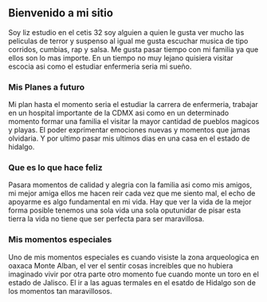 ## Bienvenido a mi sitio

Soy liz estudio en el cetis 32 soy alguien a quien le gusta ver mucho las peliculas de terror y suspenso al igual me gusta escuchar musica  de tipo corridos, cumbias, rap y salsa. Me gusta pasar tiempo con mi familia ya que ellos son lo mas importe. En un tiempo no muy lejano quisiera visitar escocia asi como el estudiar enfermeria seria mi sueño.


###  Mis Planes a futuro
Mi plan hasta el momento seria  el estudiar la carrera de enfermeria, trabajar en un hospital importante de la CDMX asi como en  un determinado momento formar una familia  el visitar  la mayor cantidad de pueblos magicos y playas. El poder exprimentar emociones nuevas y momentos que jamas olvidaria. Y por ultimo pasar mis ultimos dias en una casa en el estado de hidalgo.





###  Que es lo que hace feliz

Pasara momentos de calidad  y alegria con la familia asi como mis amigos, mi mejor amiga ellos me hacen reir cada vez que me siento mal, el echo de apoyarme es algo fundamental en mi vida. Hay que ver la vida de la mejor forma posible tenemos una sola vida una sola oputunidar de pisar esta tierra  la vida no tiene que ser perfecta para ser maravillosa.

###  Mis momentos especiales

Uno de mis momentos especiales es cuando visiste la zona arqueologica en oaxaca Monte Alban, el ver el sentir cosas increibles que no hubiera imaginado vivir por otra parte  otro momento fue cuando monte un toro en el estado de Jalisco. El ir a las aguas termales en el esatdo de Hidalgo son de los momentos tan maravillosos.
